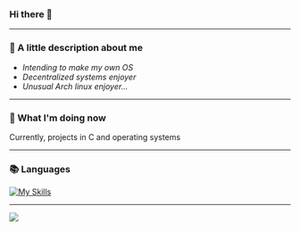 ### Hi there 👋

---

### 🤔 A little description about me

- _Intending to make my own OS_
- _Decentralized systems enjoyer_
- _Unusual Arch linux enjoyer..._
 
---

### 👀 What I'm doing now

Currently, projects in C and operating systems

---

### 📚 Languages
[![My Skills](https://skills.thijs.gg/icons?i=c,cpp,rust)](https://skills.thijs.gg)

---


![](https://github-readme-stats.vercel.app/api/top-langs/?username=SerjeiMikailov&hide_border=1&layout=compact&theme=dracula&hide=html,eagle,css,vue&title_color=6bbbca)

